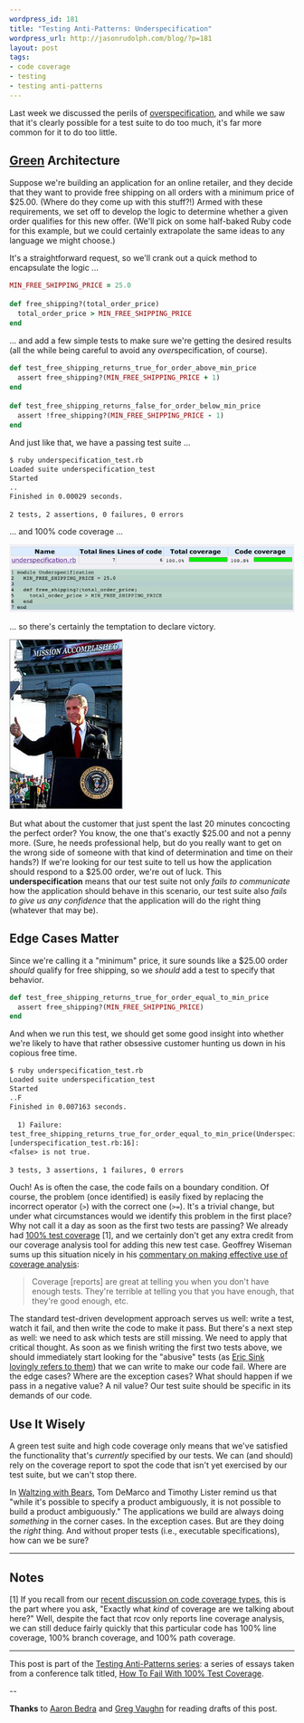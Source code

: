 ```yaml
---
wordpress_id: 181
title: "Testing Anti-Patterns: Underspecification"
wordpress_url: http://jasonrudolph.com/blog/?p=181
layout: post
tags:
- code coverage
- testing
- testing anti-patterns
---
```

Last week we discussed the perils of [overspecification](http://jasonrudolph.com/blog/2008/07/01/testing-anti-patterns-overspecification/ "jasonrudolph.com/blog -- Testing Anti-Patterns: Overspecification"), and while we saw that it's clearly possible for a test suite to do too much, it's far more common for it to do too little.

## [Green](http://dictionary.cambridge.org/define.asp?key=34369&amp;dict=CALD "green (adjective): novice, inexperienced, perhaps even naive") Architecture

Suppose we're building an application for an online retailer, and they decide that they want to provide free shipping on all orders with a minimum price of $25.00.  (Where do they come up with this stuff?!)  Armed with these requirements, we set off to develop the logic to determine whether a given order qualifies for this new offer.  (We'll pick on some half-baked Ruby code for this example, but we could certainly extrapolate the same ideas to any language we might choose.)

It's a straightforward request, so we'll crank out a quick method to encapsulate the logic ...

```ruby
MIN_FREE_SHIPPING_PRICE = 25.0   

def free_shipping?(total_order_price)
  total_order_price > MIN_FREE_SHIPPING_PRICE
end
```

... and add a few simple tests to make sure we're getting the desired results (all the while being careful to avoid any *over*specification, of course).

```ruby
def test_free_shipping_returns_true_for_order_above_min_price
  assert free_shipping?(MIN_FREE_SHIPPING_PRICE + 1)
end

def test_free_shipping_returns_false_for_order_below_min_price
  assert !free_shipping?(MIN_FREE_SHIPPING_PRICE - 1)
end
```

And just like that, we have a passing test suite ...

```
$ ruby underspecification_test.rb
Loaded suite underspecification_test
Started
..
Finished in 0.00029 seconds.

2 tests, 2 assertions, 0 failures, 0 errors
```

... and 100% code coverage ...

![100% Test Coverage](/resources/20080708_underspecification_coverage_report.png "100% Line Coverage, 100% Branch Coverage, and 100% Path Coverage")

... so there's certainly the temptation to declare victory.

![Mission (Not Exactly) Accomplished](/resources/20080708_underspecification_mission_accomplished.png "Mission (Not Exactly) Accomplished")

But what about the customer that just spent the last 20 minutes concocting the perfect order?  You know, the one that's exactly $25.00 and not a penny more.  (Sure, he needs professional help, but do you really want to get on the wrong side of someone with that kind of determination and time on their hands?)  If we're looking for our test suite to tell us how the application should respond to a $25.00 order, we're out of luck.  This **underspecification** means that our test suite not only *fails to communicate* how the application should behave in this scenario, our test suite also *fails to give us any confidence* that the application will do the right thing (whatever that may be).

## Edge Cases Matter

Since we're calling it a "minimum" price, it sure sounds like a $25.00 order *should* qualify for free shipping, so we *should* add a test to specify that behavior.

```ruby
def test_free_shipping_returns_true_for_order_equal_to_min_price
  assert free_shipping?(MIN_FREE_SHIPPING_PRICE)
end
```

And when we run this test, we should get some good insight into whether we're likely to have that rather obsessive customer hunting us down in his copious free time.

```
$ ruby underspecification_test.rb
Loaded suite underspecification_test
Started
..F
Finished in 0.007163 seconds.

  1) Failure:
test_free_shipping_returns_true_for_order_equal_to_min_price(UnderspecificationTest) [underspecification_test.rb:16]:
<false> is not true.

3 tests, 3 assertions, 1 failures, 0 errors
```

Ouch!  As is often the case, the code fails on a boundary condition.  Of course, the problem (once identified) is easily fixed by replacing the incorrect operator (<code>></code>) with the correct one (<code>>=</code>).  It's a trivial change, but under what circumstances would we identify this problem in the first place?  Why not call it a day as soon as the first two tests are passing?  We already had [100% test coverage](http://jasonrudolph.com/blog/2008/06/10/a-brief-discussion-of-code-coverage-types "jasonrudolph.com/blog -- A Brief Discussion of Code Coverage Types") [1], and we certainly don't get any extra credit from our coverage analysis tool for adding this new test case.  Geoffrey Wiseman sums up this situation nicely in his [commentary on making effective use of coverage analysis](http://www.ejlife.net/blogs/john/2006/08/16/1155746828758.html#comment1156136055323 "Geoffrey Wiseman's response to 'Testing: Coverage Reports Considered Dangerous'"):

> Coverage [reports] are great at telling you when you don't have enough tests.  They're terrible at telling you that you have enough, that they're good enough, etc.

The standard test-driven development approach serves us well: write a test, watch it fail, and then write the code to make it pass.  But there's a next step as well: we need to ask which tests are still missing.  We need to apply that critical thought.  As soon as we finish writing the first two tests above, we should immediately start looking for the "abusive" tests (as [Eric Sink lovingly refers to them](http://www.ericsink.com/articles/Code_Coverage.html "Advocating the Use of Code Coverage")) that we can write to make our code fail.  Where are the edge cases?  Where are the exception cases?  What should happen if we pass in a negative value?  A nil value?  Our test suite should be specific in its demands of our code.

## Use It Wisely

A green test suite and high code coverage only means that we've satisfied the functionality that's *currently* specified by our tests.  We can (and should) rely on the coverage report to spot the code that isn't yet exercised by our test suite, but we can't stop there.  

In [Waltzing with Bears](http://amazon.com/dp/0932633609 "Amazon.com: Waltzing With Bears: Managing Risk on Software Projects: Tom DeMarco, Timothy Lister"), Tom DeMarco and Timothy Lister remind us that "while it's possible to specify a product ambiguously, it is not possible to build a product ambiguously."  The applications we build are always doing *something* in the corner cases.  In the exception cases.  But are they doing the *right* thing.  And without proper tests (i.e., executable specifications), how can we be sure?

----

## Notes

[1] If you recall from our [recent discussion on code coverage types](http://jasonrudolph.com/blog/2008/06/10/a-brief-discussion-of-code-coverage-types "jasonrudolph.com/blog -- A Brief Discussion of Code Coverage Types"), this is the part where you ask, "Exactly what *kind* of coverage are we talking about here?"  Well, despite the fact that rcov only reports line coverage analysis, we can still deduce fairly quickly that this particular code has 100% line coverage, 100% branch coverage, and 100% path coverage.

----

This post is part of the [Testing Anti-Patterns series](http://jasonrudolph.com/blog/testing-anti-patterns-how-to-fail-with-100-test-coverage/ "jasonrudolph.com/blog - Testing Anti-Patterns"): a series of essays taken from a conference talk titled, [How To Fail With 100% Test Coverage](http://blog.thinkrelevance.com/2008/5/23/how-to-fail-with-100-test-coverage "Relevance Blog : How To Fail With 100% Test Coverage").

--

**Thanks** to [Aaron Bedra](http://aaronbedra.com/ "aaronbedra.com") and [Greg Vaughn](http://gigavolt.net/blog/ "Potential Differences") for reading drafts of this post.
